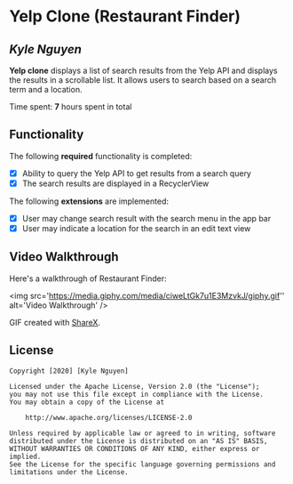 # Yelp Clone (Restaurant Finder)

## *Kyle Nguyen*

**Yelp clone** displays a list of search results from the Yelp API and displays the results in a scrollable list. It allows users to search based on a search term and a location.

Time spent: **7** hours spent in total

## Functionality

The following **required** functionality is completed:

* [X] Ability to query the Yelp API to get results from a search query
* [X] The search results are displayed in a RecyclerView

The following **extensions** are implemented:

* [X] User may change search result with the search menu in the app bar
* [X] User may indicate a location for the search in an edit text view

## Video Walkthrough

Here's a walkthrough of Restaurant Finder:

<img src='https://media.giphy.com/media/ciweLtGk7u1E3MzvkJ/giphy.gif'' alt='Video Walkthrough' />

GIF created with [ShareX](https://getsharex.com/).

## License

    Copyright [2020] [Kyle Nguyen]

    Licensed under the Apache License, Version 2.0 (the "License");
    you may not use this file except in compliance with the License.
    You may obtain a copy of the License at

        http://www.apache.org/licenses/LICENSE-2.0

    Unless required by applicable law or agreed to in writing, software
    distributed under the License is distributed on an "AS IS" BASIS,
    WITHOUT WARRANTIES OR CONDITIONS OF ANY KIND, either express or implied.
    See the License for the specific language governing permissions and
    limitations under the License.